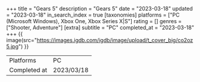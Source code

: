 +++
title = "Gears 5"
description = "Gears 5"
date = "2023-03-18"
updated = "2023-03-18"
in_search_index = true
[taxonomies]
platforms = ["PC (Microsoft Windows), Xbox One, Xbox Series X|S"]
rating = []
genres = ["Shooter, Adventure"]
[extra]
subtitle = "PC"
completed_at = "2023-03-18"
+++
{{ image(src="https://images.igdb.com/igdb/image/upload/t_cover_big/co2oz5.jpg") }}

|              |            |
| ------------ | ---------- |
| Platforms    | PC |
| Completed at | 2023/03/18 |

